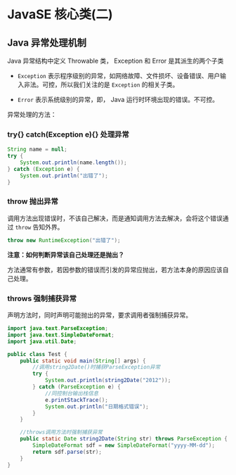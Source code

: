 # JavaSE 核心类(二)

## Java 异常处理机制

Java 异常结构中定义 Throwable 类， Exception 和 Error 是其派生的两个子类

* `Exception` 表示程序级别的异常，如网络故障、文件损坏、设备错误、用户输入非法。可控，所以我们关注的是 `Exception` 的相关子类。

* `Error` 表示系统级别的异常，即， Java 运行时环境出现的错误。不可控。

异常处理的方法：

### try{} catch(Exception e){}  处理异常

```java
String name = null;
try {
    System.out.println(name.length());
} catch (Exception e) {
    System.out.println("出错了");
}
```

### throw 抛出异常

调用方法出现错误时，不该自己解决，而是通知调用方法去解决，会将这个错误通过 `throw` 告知外界。

```java
throw new RuntimeException("出错了");
```

**注意：如何判断异常该自己处理还是抛出？**

方法通常有参数，若因参数的错误而引发的异常应抛出，若方法本身的原因应该自己处理。

### throws 强制捕获异常

声明方法时，同时声明可能抛出的异常，要求调用者强制捕获异常。

```java
import java.text.ParseException;
import java.text.SimpleDateFormat;
import java.util.Date;

public class Test {
    public static void main(String[] args) {
        //调用string2Date()时捕获ParseException异常
        try {
            System.out.println(string2Date("2012"));
        } catch (ParseException e) {
            //同控制台输出栈信息
            e.printStackTrace();
            System.out.println("日期格式错误");
        }
    }

    //throws调用方法时强制捕获异常
    public static Date string2Date(String str) throws ParseException {
        SimpleDateFormat sdf = new SimpleDateFormat("yyyy-MM-dd");
        return sdf.parse(str);
    }
}
```